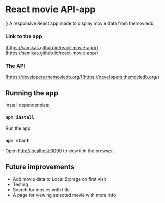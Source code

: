 # React movie API-app
§
A responsive React app made to display movie data from themoviedb.

### Link to the app
[https://samikas.github.io/react-movie-app/](https://samikas.github.io/react-movie-app/)


### The API
[https://developers.themoviedb.org/](https://developers.themoviedb.org/)

## Running the app

Install dependencies:
### `npm install`

Run the app:
### `npm start`

Open [http://localhost:3000](http://localhost:3000) to view it in the browser.

## Future improvements

* Add movie data to Local Storage on first visit
* Testing
* Search for movies with title
* A page for viewing selected movie with more info
